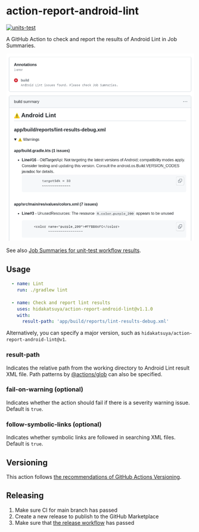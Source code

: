 # action-report-android-lint

[![units-test](https://github.com/hidakatsuya/action-report-android-lint/actions/workflows/test.yml/badge.svg?branch=main)](https://github.com/hidakatsuya/action-report-android-lint/actions/workflows/test.yml)

A GitHub Action to check and report the results of Android Lint in Job Summaries.

![build summary](./doc/sample-build-summary.png)

See also [Job Summaries for unit-test workflow results](https://github.com/hidakatsuya/action-report-android-lint/actions/workflows/test.yml).

## Usage

```yaml
  - name: Lint
    run: ./gradlew lint

  - name: Check and report lint results
    uses: hidakatsuya/action-report-android-lint@v1.1.0
    with:
      result-path: 'app/build/reports/lint-results-debug.xml'
```

Alternatively, you can specify a major version, such as `hidakatsuya/action-report-android-lint@v1`.

### result-path

Indicates the relative path from the working directory to Android Lint result XML file.
Path patterns by [@actions/glob](https://www.npmjs.com/package/@actions/glob) can also be specified.

### fail-on-warning (optional)

Indicates whether the action should fail if there is a severity warning issue. Default is `true`.

### follow-symbolic-links (optional)

Indicates whether symbolic links are followed in searching XML files. Default is `true`.

## Versioning

This action follows [the recommendations of GitHub Actions Versioning](https://github.com/actions/toolkit/blob/master/docs/action-versioning.md).

## Releasing

1. Make sure CI for main branch has passed
2. Create a new release to publish to the GitHub Marketplace
3. Make sure that [the release workflow](https://github.com/hidakatsuya/action-report-android-lint/actions/workflows/release.yml) has passed
